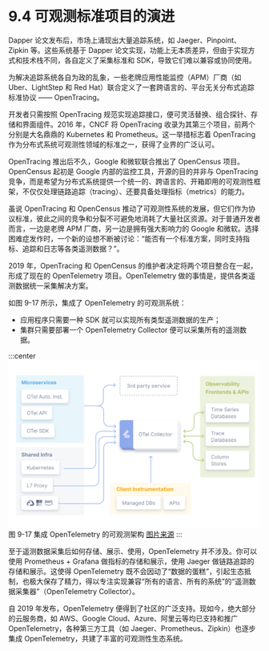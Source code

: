 # 9.4 可观测标准项目的演进

Dapper 论文发布后，市场上涌现出大量追踪系统，如 Jaeger、Pinpoint、Zipkin 等。这些系统基于 Dapper 论文实现，功能上无本质差异，但由于实现方式和技术栈不同，各自定义了采集标准和 SDK，导致它们难以兼容或协同使用。

为解决追踪系统各自为政的乱象，一些老牌应用性能监控（APM）厂商（如 Uber、LightStep 和 Red Hat）联合定义了一套跨语言的、平台无关分布式追踪标准协议 —— OpenTracing。

开发者只需按照 OpenTracing 规范实现追踪接口，便可灵活替换、组合探针、存储和界面组件。2016 年，CNCF 将 OpenTracing 收录为其第三个项目，前两个分别是大名鼎鼎的 Kubernetes 和 Prometheus。这一举措标志着 OpenTracing 作为分布式系统可观测性领域的标准之一，获得了业界的广泛认可。

OpenTracing 推出后不久，Google 和微软联合推出了 OpenCensus 项目。OpenCensus 起初是 Google 内部的监控工具，开源的目的并非与 OpenTracing 竞争，而是希望为分布式系统提供一个统一的、跨语言的、开箱即用的可观测性框架，不仅仅处理链路追踪（tracing）、还要具备处理指标（metrics）的能力。

虽说 OpenTracing 和 OpenCensus 推动了可观测性系统的发展，但它们作为协议标准，彼此之间的竞争和分裂不可避免地消耗了大量社区资源。对于普通开发者而言，一边是老牌 APM 厂商，另一边是拥有强大影响力的 Google 和微软。选择困难症发作时，一个新的设想不断被讨论：“能否有一个标准方案，同时支持指标、追踪和日志等各类遥测数据？”。

2019 年，OpenTracing 和 OpenCensus 的维护者决定将两个项目整合在一起，形成了现在的 OpenTelemetry 项目。OpenTelemetry 做的事情是，提供各类遥测数据统一采集解决方案。

如图 9-17 所示，集成了 OpenTelemetry 的可观测系统：

- 应用程序只需要一种 SDK 就可以实现所有类型遥测数据的生产；
- 集群只需要部署一个 OpenTelemetry Collector 便可以采集所有的遥测数据。

:::center
  ![](../assets/otel-diagram.svg)<br/>
  图 9-17 集成 OpenTelemetry 的可观测架构 [图片来源](https://opentelemetry.io/docs/)
:::

至于遥测数据采集后如何存储、展示、使用，OpenTelemetry 并不涉及。你可以使用 Prometheus + Grafana 做指标的存储和展示，使用 Jaeger 做链路追踪的存储和展示。这使得 OpenTelemetry 既不会因动了“数据的蛋糕”，引起生态抵制，也极大保存了精力，得以专注实现兼容“所有的语言、所有的系统”的“遥测数据采集器”（OpenTelemetry Collector）。

自 2019 年发布，OpenTelemetry 便得到了社区的广泛支持。现如今，绝大部分的云服务商，如 AWS、Google Cloud、Azure、阿里云等均已支持和推广 OpenTelemetry，各种第三方工具（如 Jaeger、Prometheus、Zipkin）也逐步集成 OpenTelemetry，共建了丰富的可观测性生态系统。